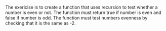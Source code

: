 The exericise is to create a function that uses recursion to test whether a number is even or not.
The function must return true if number is even and false if number is odd.
The function must test numbers evenness by checking that it is the same as -2. 